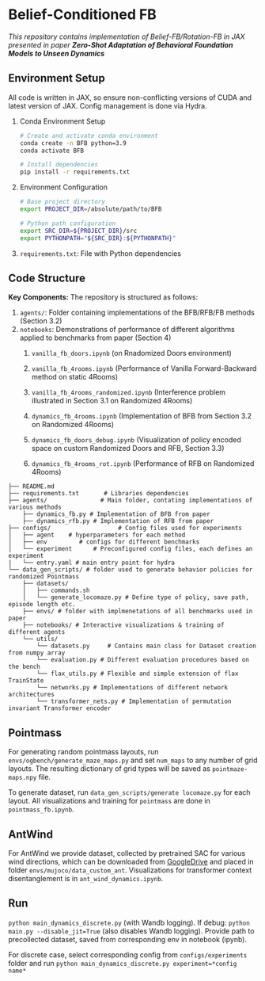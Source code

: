 # Belief-Conditioned FB

*This repository contains implementation of Belief-FB/Rotation-FB in JAX presented in paper **Zero-Shot Adaptation of Behavioral Foundation Models to Unseen Dynamics***

## Environment Setup

All code is written in JAX, so ensure non-conflicting versions of CUDA and latest version of JAX.
Config management is done via Hydra.

1. Conda Environment Setup

	```zsh
	# Create and activate conda environment
	conda create -n BFB python=3.9
	conda activate BFB	
	
	# Install dependencies
	pip install -r requirements.txt
	```

2. Environment Configuration

	```zsh
	# Base project directory
	export PROJECT_DIR=/absolute/path/to/BFB
	
	# Python path configuration
	export SRC_DIR=${PROJECT_DIR}/src
	export PYTHONPATH="${SRC_DIR}:${PYTHONPATH}"
	```

3. `requirements.txt`: File with Python dependencies

## Code Structure

**Key Components:**
The repository is structured as follows:

1. `agents/`: Folder containing implementations of the BFB/RFB/FB methods (Section 3.2)
2. `notebooks`: Demonstrations of performance of different algorithms applied to benchmarks from paper (Section 4)
	1. `vanilla_fb_doors.ipynb` (on Rnadomized Doors environment)
	1. `vanilla_fb_4rooms.ipynb` (Performance of Vanilla Forward-Backward method on static 4Rooms)
	2. `vanilla_fb_4rooms_randomized.ipynb` (Interference problem illustrated in Section 3.1 on Randomized 4Rooms)

	3. `dynamics_fb_4rooms.ipynb` (Implementation of BFB from Section 3.2 on Randomized 4Rooms)
	4. `dynamics_fb_doors_debug.ipynb` (Visualization of policy encoded space on custom Randomized Doors and RFB, Section 3.3)
	5. `dynamics_fb_4rooms_rot.ipynb` (Performance of RFB on Randomized 4Rooms)


```
├── README.md              
├── requirements.txt       # Libraries dependencies
├── agents/               # Main folder, contating implementations of various methods
	├── dynamics_fb.py # Implementation of BFB from paper
	├── dynamics_rfb.py # Implementation of RFB from paper
├── configs/                   # Config files used for experiments
│   ├── agent    # hyperparameters for each method
│   ├── env         # configs for different benchmarks
│   └── experiment      # Preconfigured config files, each defines an experiment
|	└── entry.yaml # main entry point for hydra
└── data_gen_scripts/ # folder used to generate behavior policies for randomized Pointmass
    ├── datasets/
    │   ├── commands.sh              
    │   └── generate_locomaze.py # Define type of policy, save path, episode length etc.
    ├── envs/ # folder with implmenetations of all benchmarks used in paper
    ├── notebooks/ # Interactive visualizations & training of different agents
    └── utils/
        └── datasets.py     # Contains main class for Dataset creation from numpy array
		└── evaluation.py # Different evaluation procedures based on the bench
		└── flax_utils.py # Flexible and simple extension of flax TrainState
		└── networks.py # Implementations of different network architectures
		└── transformer_nets.py # Implementation of permutation invariant Transformer encoder
```

## Pointmass
For generating random pointmass layouts, run `envs/ogbench/generate_maze_maps.py` and set `num_maps` to any number of grid layouts. The resulting dictionary of grid types will be saved as `pointmaze-maps.npy` file. 

To generate dataset, run `data_gen_scripts/generate locomaze.py` for each layout.
All visualizations and training for `pointmass` are done in `pointmass_fb.ipynb`.

## AntWind
For AntWind we provide dataset, collected by pretrained SAC for various wind directions, which can be downloaded from [GoogleDrive](https://drive.google.com/drive/folders/1ub8KdqcjgNLZv1aX6TX5mRM6RUxC8_vi?usp=sharing) and placed in folder `envs/mujoco/data_custom_ant`. Visualizations for transformer context disentanglement is in `ant_wind_dynamics.ipynb`.

## Run
`python main_dynamics_discrete.py` (with Wandb logging). If debug: `python main.py --disable_jit=True` (also disables Wandb logging). Provide path to precollected dataset, saved from corresponding env in notebook (ipynb).

For discrete case, select corresponding config from `configs/experiments` folder and run `python main_dynamics_discrete.py experiment=*config name*`